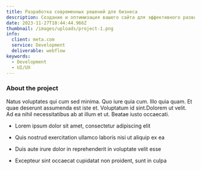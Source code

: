```yaml
---
title: Разработка современных решений для бизнеса
description: Создание и оптимизация вашего сайта для эффективного развития в онлайн-среде.
date: 2023-11-27T10:44:44.966Z
thumbnail: /images/uploads/project-1.png
info:
  client: meta.com
  service: Development
  deliverable: webflow
keywords:
  - Development
  - UI/UX
---
```

### About the project

Natus voluptates qui cum sed minima. Quo iure quia cum. Illo quia quam. Et quae deserunt assumenda est iste et. Voluptatum id sint.Dolorem ut velit. Ad ea nihil necessitatibus ab at illum et ut. Beatae iusto occaecati.

-   Lorem ipsum dolor sit amet, consectetur adipiscing elit

-   Quis nostrud exercitation ullamco laboris nisi ut aliquip ex ea

-   Duis aute irure dolor in reprehenderit in voluptate velit esse

-   Excepteur sint occaecat cupidatat non proident, sunt in culpa
